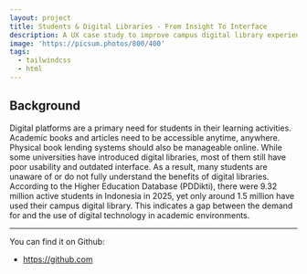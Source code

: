 ```yaml
---
layout: project
title: Students & Digital Libraries - From Insight To Interface
description: A UX case study to improve campus digital library experiences for university students
image: 'https://picsum.photos/800/400'
tags:
  - tailwindcss
  - html
---
```


## Background
Digital platforms are a primary need for students in their learning activities. Academic books and articles need to be accessible anytime, anywhere. Physical book lending systems should also be manageable online. While some universities have introduced digital libraries, most of them still have poor usability and outdated interface. As a result, many students are unaware of or do not fully understand the benefits of digital libraries. According to the Higher Education Database (PDDikti), there were 9.32 million active students in Indonesia in 2025, yet only around 1.5 million have used their campus digital library. This indicates a gap between the demand for and the use of digital technology in academic environments.

---

You can find it on Github:

- <https://github.com>

